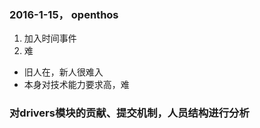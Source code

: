 ### 2016-1-15， openthos
1. 加入时间事件
2. 难
- 旧人在，新人很难入
- 本身对技术能力要求高，难

### 对drivers模块的贡献、提交机制，人员结构进行分析

